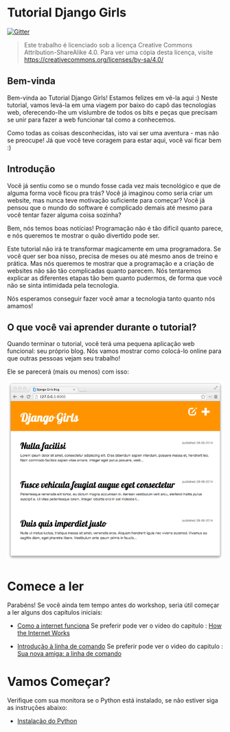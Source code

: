# Tutorial Django Girls

[![Gitter](https://badges.gitter.im/DjangoGirls/tutorial.svg)](https://gitter.im/DjangoGirls/tutorial)

> Este trabalho é licenciado sob a licença Creative Commons Attribution-ShareAlike 4.0. Para ver uma cópia desta licença, visite https://creativecommons.org/licenses/by-sa/4.0/

## Bem-vinda

Bem-vinda ao Tutorial Django Girls! Estamos felizes em vê-la aqui :) Neste tutorial, vamos levá-la em uma viagem por baixo do capô das tecnologias web, oferecendo-lhe um vislumbre de todos os bits e peças que precisam se unir para fazer a web funcionar tal como a conhecemos.

Como todas as coisas desconhecidas, isto vai ser uma aventura - mas não se preocupe! Já que você teve coragem para estar aqui, você vai ficar bem :)

## Introdução

Você já sentiu como se o mundo fosse cada vez mais tecnológico e que de alguma forma você ficou pra trás? Você já imaginou como seria criar um website, mas nunca teve motivação suficiente para começar? Você já pensou que o mundo do software é complicado demais até mesmo para você tentar fazer alguma coisa sozinha?

Bem, nós temos boas notícias! Programação não é tão difícil quanto parece, e nós queremos te mostrar o quão divertido pode ser.

Este tutorial não irá te transformar magicamente em uma programadora. Se você quer ser boa nisso, precisa de meses ou até mesmo anos de treino e prática. Mas nós queremos te mostrar que a programação e a criação de websites não são tão complicadas quanto parecem. Nós tentaremos explicar as diferentes etapas tão bem quanto pudermos, de forma que você não se sinta intimidada pela tecnologia.

Nós esperamos conseguir fazer você amar a tecnologia tanto quanto nós amamos!

## O que você vai aprender durante o tutorial?

Quando terminar o tutorial, você terá uma pequena aplicação web funcional: seu próprio blog. Nós vamos mostrar como colocá-lo online para que outras pessoas vejam seu trabalho!

Ele se parecerá (mais ou menos) com isso:

![Figura 0.1](images/application.png)

# Comece a ler

Parabéns! Se você ainda tem tempo antes do workshop, seria útil começar a ler alguns dos capítulos iniciais:

* [Como a internet funciona](how_the_internet_works/README.md) Se preferir pode ver o video do capitulo : [How the Internet Works](https://www.youtube.com/watch?v=oM9yAA09wdc)

* [Introdução à linha de comando](intro_to_command_line/README.md) Se preferir pode ver o video do capitulo : [Sua nova amiga: a linha de comando](https://www.youtube.com/watch?v=jvZLWhkzX-8)

# Vamos Começar?

Verifique com sua monitora se o Python está instalado, se não estiver siga as instruções abaixo:

* [Instalação do Python](python_installation/README.md)
